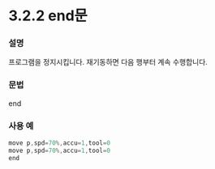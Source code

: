 # 3.2.2 end문

### 설명

프로그램을 정지시킵니다. 재기동하면 다음 행부터 계속 수행합니다.

### 문법

end

### 사용 예

```javascript
move p,spd=70%,accu=1,tool=0
move p,spd=70%,accu=1,tool=0
end
```



